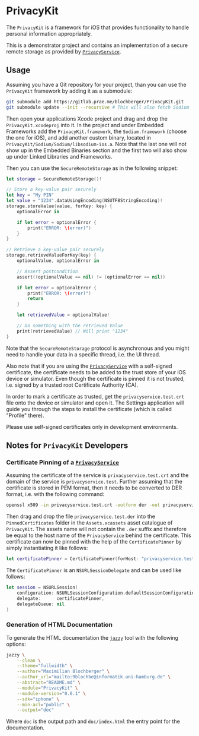# PrivacyKit

The `PrivacyKit` is a framework for iOS that provides functionality to handle
personal information appropriately.

This is a demonstrator project and contains an implementation of a secure remote
storage as provided by [`PrivacyService`][P-Service].

## Usage

Assuming you have a Git repository for your project, than you can use the
`PrivacyKit` framework by adding it as a submodule:

```sh
git submodule add https://gitlab.prae.me/blochberger/PrivacyKit.git
git submodule update --init --recursive # This will also fetch Sodium
```

Then open your applications Xcode project and drag and drop the
`PrivacyKit.xcodeproj` into it. In the project and under Embedded Frameworks add
the `PrivacyKit.framework`, the `Sodium.framework` (choose the one for iOS), and
add another custom binary, located in `PrivacyKit/Sodium/Sodium/libsodium-ios.a`.
Note that the last one will not show up in the Embedded Binaries section and the
first two will also show up under Linked Libraries and Frameworks.

Then you can use the `SecureRemoteStorage` as in the following snippet:

```swift
let storage = SecureRemoteStorage()!

// Store a key-value pair securely
let key = "My PIN"
let value = "1234".dataUsingEncoding(NSUTF8StringEncoding)!
storage.storeValue(value, forKey: key) {
	optionalError in

	if let error = optionalError {
		print("ERROR: \(error)")
	}
}

// Retrieve a key-value pair securely
storage.retrieveValueForKey(key) {
	optionalValue, optionalError in

	// Assert postcondition
	assert((optionalValue == nil) != (optionalError == nil))

	if let error = optionalError {
		print("ERROR: \(error)")
		return
	}

	let retrievedValue = optionalValue!

	// Do something with the retrieved Value
	print(retrievedValue) // Will print "1234"
}
```

Note that the `SecureRemoteStorage` protocol is asynchronous and you might need
to handle your data in a specific thread, i.e. the UI thread.

Also note that if you are using the [`PrivacyService`][P-Service] with a
self-signed certificate, the certificate needs to be added to the trust store of
your iOS device or simulator.
Even though the certificate is pinned it is not trusted, i.e. signed by a
trusted root Certificate Authority (CA).

In order to mark a certificate as trusted, get the `privacyservice.test.crt`
file onto the device or simulator and open it. The Settings application will
guide you through the steps to install the certificate (which is called
"Profile" there).

Please use self-signed certificates only in development environments.

## Notes for `PrivacyKit` Developers

### Certificate Pinning of a [`PrivacyService`][P-Service]

Assuming the certificate of the service is `privacyservice.test.crt` and the
domain of the service is `privacyservice.test`. Further assuming that the
certificate is stored in PEM format, then it needs to be converted to DER
format, i.e. with the following command:

```sh
openssl x509 -in privacyservice.test.crt -outform der -out privacyservice.test.der
```

Then drag and drop the file `privacyservice.test.der` into the
`PinnedCertificates` folder in the `Assets.xcassets` asset catalogue of
`PrivacyKit`. The assets name will not contain the `.der` suffix and therefore
be equal to the host name of the `PrivacyService` behind the certificate.
This certificate can now be pinned with the help of the `CertificatePinner` by
simply instantiating it like follows:

```swift
let certificatePinner = CertificatePinner(forHost: "privacyservice.test")
```

The `CertificatePinner` is an `NSURLSessionDelegate` and can be used like
follows:

```swift
let session = NSURLSession(
	configuration: NSURLSessionConfiguration.defaultSessionConfiguration(),
	delegate:      certificatePinner,
	delegateQueue: nil
)
```

### Generation of HTML Documentation

To generate the HTML documentation the [`jazzy`][jazzy] tool with the following
options:

```sh
jazzy \
	--clean \
	--theme="fullwidth" \
	--author="Maximilian Blochberger" \
	--author_url="mailto:9blochbe@informatik.uni-hamburg.de" \
	--abstract="README.md" \
	--module="PrivacyKit" \
	--module-version="0.0.1" \
	--sdk="iphone" \
	--min-acl="public" \
	--output="doc"
```

Where `doc` is the output path and `doc/index.html` the entry point for the
documentation.


[jazzy]:     https://github.com/realm/jazzy
[P-Service]: https://gitlab.prae.me/blochberger/PrivacyService-Qt
